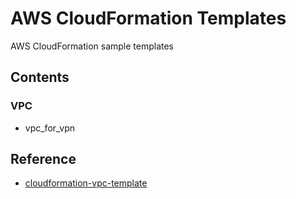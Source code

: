 # AWS CloudFormation Templates
AWS CloudFormation sample templates


## Contents

### VPC
 - vpc_for_vpn

## Reference
 - [cloudformation-vpc-template](https://docs.aws.amazon.com/ja_jp/codebuild/latest/userguide/cloudformation-vpc-template.html)
